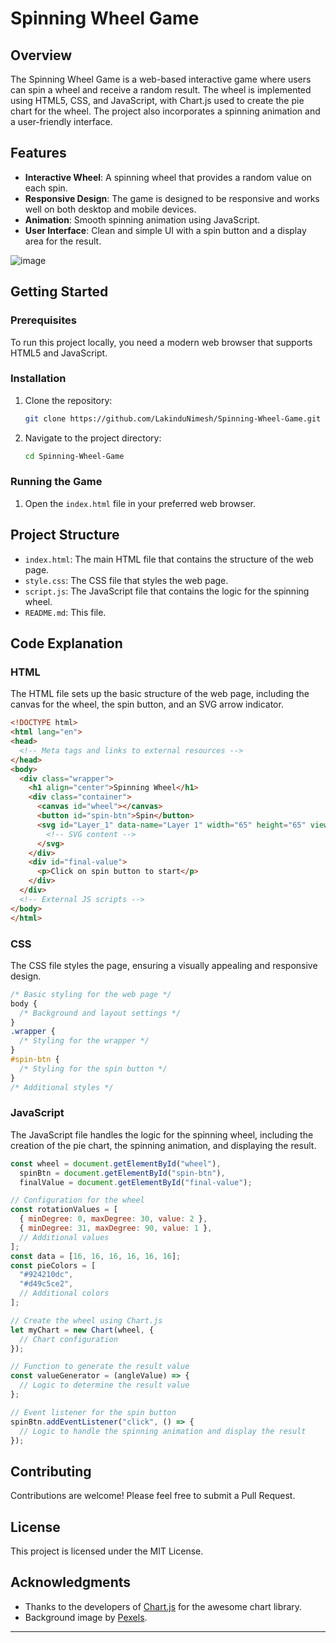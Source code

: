 # Spinning Wheel Game

## Overview

The Spinning Wheel Game is a web-based interactive game where users can spin a wheel and receive a random result. The wheel is implemented using HTML5, CSS, and JavaScript, with Chart.js used to create the pie chart for the wheel. The project also incorporates a spinning animation and a user-friendly interface.

## Features

- **Interactive Wheel**: A spinning wheel that provides a random value on each spin.
- **Responsive Design**: The game is designed to be responsive and works well on both desktop and mobile devices.
- **Animation**: Smooth spinning animation using JavaScript.
- **User Interface**: Clean and simple UI with a spin button and a display area for the result.

![image](https://github.com/LakinduNimesh/Spinning-Wheel-Game/assets/149768006/2181c1ce-0ed9-4335-8641-3cbb76ad7832)


## Getting Started

### Prerequisites

To run this project locally, you need a modern web browser that supports HTML5 and JavaScript.

### Installation

1. Clone the repository:
   ```bash
   git clone https://github.com/LakinduNimesh/Spinning-Wheel-Game.git
   ```
2. Navigate to the project directory:
   ```bash
   cd Spinning-Wheel-Game
   ```

### Running the Game

1. Open the `index.html` file in your preferred web browser.

## Project Structure

- `index.html`: The main HTML file that contains the structure of the web page.
- `style.css`: The CSS file that styles the web page.
- `script.js`: The JavaScript file that contains the logic for the spinning wheel.
- `README.md`: This file.

## Code Explanation

### HTML

The HTML file sets up the basic structure of the web page, including the canvas for the wheel, the spin button, and an SVG arrow indicator.

```html
<!DOCTYPE html>
<html lang="en">
<head>
  <!-- Meta tags and links to external resources -->
</head>
<body>
  <div class="wrapper">
    <h1 align="center">Spinning Wheel</h1>
    <div class="container">
      <canvas id="wheel"></canvas>
      <button id="spin-btn">Spin</button>
      <svg id="Layer_1" data-name="Layer 1" width="65" height="65" viewBox="0 0 65 65" xmlns="http://www.w3.org/2000/svg">
        <!-- SVG content -->
      </svg>
    </div>
    <div id="final-value">
      <p>Click on spin button to start</p>
    </div>
  </div>
  <!-- External JS scripts -->
</body>
</html>
```

### CSS

The CSS file styles the page, ensuring a visually appealing and responsive design.

```css
/* Basic styling for the web page */
body {
  /* Background and layout settings */
}
.wrapper {
  /* Styling for the wrapper */
}
#spin-btn {
  /* Styling for the spin button */
}
/* Additional styles */
```

### JavaScript

The JavaScript file handles the logic for the spinning wheel, including the creation of the pie chart, the spinning animation, and displaying the result.

```javascript
const wheel = document.getElementById("wheel"),
  spinBtn = document.getElementById("spin-btn"),
  finalValue = document.getElementById("final-value");

// Configuration for the wheel
const rotationValues = [
  { minDegree: 0, maxDegree: 30, value: 2 },
  { minDegree: 31, maxDegree: 90, value: 1 },
  // Additional values
];
const data = [16, 16, 16, 16, 16, 16];
const pieColors = [
  "#924210dc",
  "#d49c5ce2",
  // Additional colors
];

// Create the wheel using Chart.js
let myChart = new Chart(wheel, {
  // Chart configuration
});

// Function to generate the result value
const valueGenerator = (angleValue) => {
  // Logic to determine the result value
};

// Event listener for the spin button
spinBtn.addEventListener("click", () => {
  // Logic to handle the spinning animation and display the result
});
```

## Contributing

Contributions are welcome! Please feel free to submit a Pull Request.

## License

This project is licensed under the MIT License.

## Acknowledgments

- Thanks to the developers of [Chart.js](https://www.chartjs.org/) for the awesome chart library.
- Background image by [Pexels](https://images.pexels.com/photos/10524983/pexels-photo-10524983.jpeg).

---
